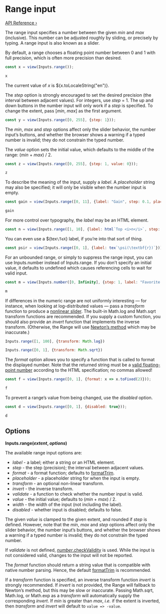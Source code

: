 # Range input

[API Reference ›](https://github.com/observablehq/inputs/blob/main/README.md#range)

The range input specifies a number between the given *min* and *max* (inclusive). This number can be adjusted roughly by sliding, or precisely by typing. A range input is also known as a slider.

By default, a range chooses a floating point number between 0 and 1 with full precision, which is often more precision than desired.

```js echo
const x = view(Inputs.range());
```

```js echo
x
```

The current value of *x* is ${x.toLocaleString("en")}.

The *step* option is strongly encouraged to set the desired precision (the interval between adjacent values). For integers, use *step* = 1. The up and down buttons in the number input will only work if a *step* is specified. To change the extent, pass [*min*, *max*] as the first argument.

```js echo
const y = view(Inputs.range([0, 255], {step: 1}));
```

The *min*, *max* and *step* options affect only the slider behavior, the number input’s buttons, and whether the browser shows a warning if a typed number is invalid; they do not constrain the typed number.

The *value* option sets the initial value, which defaults to the middle of the range: (*min* + *max*) / 2.

```js echo
const z = view(Inputs.range([0, 255], {step: 1, value: 0}));
```

```js echo
z
```

To describe the meaning of the input, supply a *label*. A *placeholder* string may also be specified; it will only be visible when the number input is empty.

```js echo
const gain = view(Inputs.range([0, 11], {label: "Gain", step: 0.1, placeholder: "0–11"}));
```

```js echo
gain
```

For more control over typography, the *label* may be an HTML element.

```js echo
const n = view(Inputs.range([1, 10], {label: html`Top <i>n</i>`, step: 1}));
```

You can even use a ${tex`\TeX`} label, if you’re into that sort of thing.

```js echo
const psir = view(Inputs.range([0, 1], {label: tex`\psi(\textbf{r})`}));
```

For an unbounded range, or simply to suppress the range input, you can use Inputs.number instead of Inputs.range. If you don’t specify an initial value, it defaults to undefined which causes referencing cells to wait for valid input.

```js echo
const m = view(Inputs.number([0, Infinity], {step: 1, label: "Favorite integer", placeholder: ""}));
```

```js echo
m
```

If differences in the numeric range are not uniformly interesting — for instance, when looking at log-distributed values — pass a *transform* function to produce a [nonlinear slider](https://mathisonian.github.io/idyll/nonlinear-sliders/). The built-in Math.log and Math.sqrt transform functions are recommended. If you supply a custom function, you should also provide an *invert* function that implements the inverse transform. (Otherwise, the Range will use [Newton’s method](https://en.wikipedia.org/wiki/Newton%27s_method) which may be inaccurate.)

```js echo
Inputs.range([1, 100], {transform: Math.log})
```

```js echo
Inputs.range([0, 1], {transform: Math.sqrt})
```

The *format* option allows you to specify a function that is called to format the displayed number. Note that the returned string must be a [valid floating-point number](https://html.spec.whatwg.org/multipage/common-microsyntaxes.html#valid-floating-point-number) according to the HTML specification; no commas allowed!

```js echo
const f = view(Inputs.range([0, 1], {format: x => x.toFixed(2)}));
```

```js echo
f
```

To prevent a range’s value from being changed, use the *disabled* option.

```js echo
const d = view(Inputs.range([0, 1], {disabled: true}));
```

```js echo
d
```

## Options

**Inputs.range(*extent*, *options*)**

The available range input options are:

* *label* - a label; either a string or an HTML element.
* *step* - the step (precision); the interval between adjacent values.
* *format* - a format function; defaults to [formatTrim](https://github.com/observablehq/inputs?tab=readme-ov-file#inputsformattrimnumber).
* *placeholder* - a placeholder string for when the input is empty.
* *transform* - an optional non-linear transform.
* *invert* - the inverse transform.
* *validate* - a function to check whether the number input is valid.
* *value* - the initial value; defaults to (*min* + *max*) / 2.
* *width* - the width of the input (not including the label).
* *disabled* - whether input is disabled; defaults to false.

The given *value* is clamped to the given extent, and rounded if *step* is defined. However, note that the *min*, *max* and *step* options affect only the slider behavior, the number input’s buttons, and whether the browser shows a warning if a typed number is invalid; they do not constrain the typed number.

If *validate* is not defined, [*number*.checkValidity](https://html.spec.whatwg.org/multipage/form-control-infrastructure.html#dom-cva-checkvalidity) is used. While the input is not considered valid, changes to the input will not be reported.

The *format* function should return a string value that is compatible with native number parsing. Hence, the default [formatTrim](https://github.com/observablehq/inputs?tab=readme-ov-file#inputsformattrimnumber) is recommended.

If a *transform* function is specified, an inverse transform function *invert* is strongly recommended. If *invert* is not provided, the Range will fallback to Newton’s method, but this may be slow or inaccurate. Passing Math.sqrt, Math.log, or Math.exp as a *transform* will automatically supply the corresponding *invert*. If *min* is greater than *max*, *i.e.* if the extent is inverted, then *transform* and *invert* will default to `value => -value`.